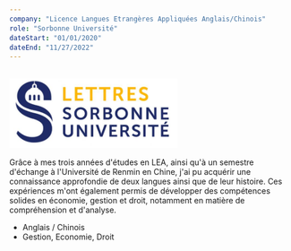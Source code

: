 ```yaml
---
company: "Licence Langues Etrangères Appliquées Anglais/Chinois"
role: "Sorbonne Université"
dateStart: "01/01/2020"
dateEnd: "11/27/2022"
---
```


<br>

<img src="https://raw.githubusercontent.com/SMaitriya/Portfolio/main/public/images/autresprojet/sorbonne.png" alt="Image Sorbonne" width="300">


Grâce à mes trois années d'études en LEA, ainsi qu'à un semestre d'échange à l'Université de Renmin en Chine, j'ai pu acquérir une connaissance approfondie de deux langues ainsi que de leur histoire. Ces expériences m'ont également permis de développer des compétences solides en économie, gestion et droit, notamment en matière de compréhension et d'analyse.
- Anglais / Chinois 
- Gestion, Economie, Droit

